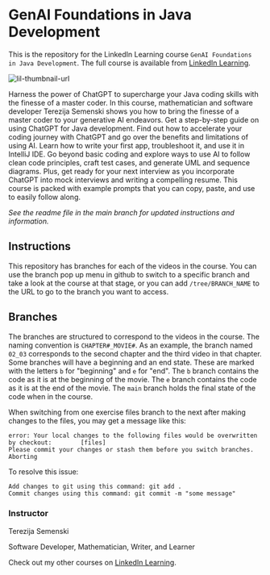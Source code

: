 # GenAI Foundations in Java Development
This is the repository for the LinkedIn Learning course `GenAI Foundations in Java Development`. The full course is available from [LinkedIn Learning][lil-course-url].

![lil-thumbnail-url]

Harness the power of ChatGPT to supercharge your Java coding skills with the finesse of a master coder. In this course, mathematician and software developer Terezija Semenski shows you how to bring the finesse of a master coder to your generative AI endeavors. Get a step-by-step guide on using ChatGPT for Java development. Find out how to accelerate your coding journey with ChatGPT and go over the benefits and limitations of using AI. Learn how to write your first app, troubleshoot it, and use it in IntelliJ IDE. Go beyond basic coding and explore ways to use AI to follow clean code principles, craft test cases, and generate UML and sequence diagrams. Plus, get ready for your next interview as you incorporate ChatGPT into mock interviews and writing a compelling resume. This course is packed with example prompts that you can copy, paste, and use to easily follow along.

_See the readme file in the main branch for updated instructions and information._
## Instructions
This repository has branches for each of the videos in the course. You can use the branch pop up menu in github to switch to a specific branch and take a look at the course at that stage, or you can add `/tree/BRANCH_NAME` to the URL to go to the branch you want to access.

## Branches
The branches are structured to correspond to the videos in the course. The naming convention is `CHAPTER#_MOVIE#`. As an example, the branch named `02_03` corresponds to the second chapter and the third video in that chapter. 
Some branches will have a beginning and an end state. These are marked with the letters `b` for "beginning" and `e` for "end". The `b` branch contains the code as it is at the beginning of the movie. The `e` branch contains the code as it is at the end of the movie. The `main` branch holds the final state of the code when in the course.

When switching from one exercise files branch to the next after making changes to the files, you may get a message like this:

    error: Your local changes to the following files would be overwritten by checkout:        [files]
    Please commit your changes or stash them before you switch branches.
    Aborting

To resolve this issue:
	
    Add changes to git using this command: git add .
	Commit changes using this command: git commit -m "some message"

### Instructor

Terezija Semenski

Software Developer, Mathematician, Writer, and Learner

                            

Check out my other courses on [LinkedIn Learning](https://www.linkedin.com/learning/instructors/terezija-semenski?u=104).

[0]: # (Replace these placeholder URLs with actual course URLs)

[lil-course-url]: https://www.linkedin.com/learning/genai-foundations-in-java-development
[lil-thumbnail-url]: https://media.licdn.com/dms/image/v2/D4E0DAQGBlB84xwvztA/learning-public-crop_675_1200/learning-public-crop_675_1200/0/1724100155427?e=2147483647&v=beta&t=oFo3EbJd434qw5XsE3_dOdCH7BcsaFFMh9dDw9Z6HTU

